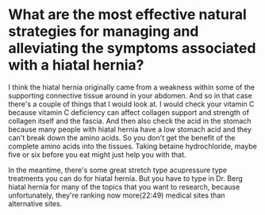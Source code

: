 # What are the most effective natural strategies for managing and alleviating the symptoms associated with a hiatal hernia?

I think the hiatal hernia originally came from a weakness within some of the supporting connective tissue around in your abdomen. And so in that case there's a couple of things that I would look at. I would check your vitamin C because vitamin C deficiency can affect collagen support and strength of collagen itself and the fascia. And then also check the acid in the stomach because many people with hiatal hernia have a low stomach acid and they can't break down the amino acids. So you don't get the benefit of the complete amino acids into the tissues. Taking betaine hydrochloride, maybe five or six before you eat might just help you with that.

In the meantime, there's some great stretch type acupressure type treatments you can do for hiatal hernia. But you have to type in Dr. Berg hiatal hernia for many of the topics that you want to research, because unfortunately, they're ranking now more(22:49) medical sites than alternative sites.